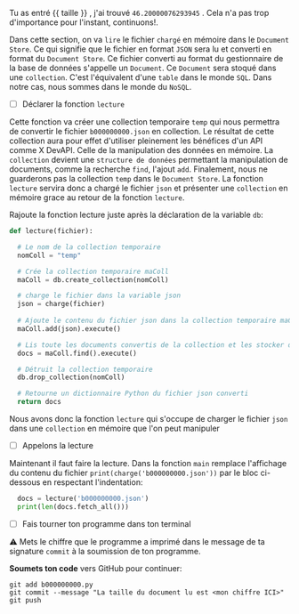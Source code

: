 Tu as entré {{ taille }} , j'ai trouvé `46.20000076293945` . Cela n'a pas trop d'importance pour l'instant, continuons!.

Dans cette section, on va `lire` le fichier `chargé` en mémoire dans le `Document Store`. Ce qui signifie que le fichier en format `JSON` sera lu et converti en format du `Document Store`. Ce fichier converti au format du gestionnaire de la base de données s'appelle un `Document`. Ce `Document` sera stoqué dans une `collection`. C'est l'équivalent d'une `table` dans le monde `SQL`. Dans notre cas, nous sommes dans le monde du `NoSQL`.

- [ ] Déclarer la fonction `lecture`

Cette fonction va créer une collection temporaire `temp` qui nous permettra de convertir le fichier `b000000000.json` en collection. Le résultat de cette collection aura pour effet d'utiliser pleinement les bénéfices d'un API comme X DevAPI. Celle de la manipulation des données en mémoire. La `collection` devient une `structure de données` permettant la manipulation de documents, comme la recherche `find`, l'ajout `add`. Finalement, nous ne guarderons pas la collection `temp` dans le `Document Store`. La fonction `lecture` servira donc a chargé le fichier `json` et présenter une `collection` en mémoire grace au retour de la fonction `lecture`.

Rajoute la fonction lecture juste après la déclaration de la variable `db`:

```python
def lecture(fichier):

  # Le nom de la collection temporaire
  nomColl = "temp"

  # Crée la collection temporaire maColl
  maColl = db.create_collection(nomColl)

  # charge le fichier dans la variable json
  json = charge(fichier)
    
  # Ajoute le contenu du fichier json dans la collection temporaire maColl
  maColl.add(json).execute()

  # Lis toute les documents convertis de la collection et les stocker dans la variable docs
  docs = maColl.find().execute()

  # Détruit la collection temporaire
  db.drop_collection(nomColl)

  # Retourne un dictionnaire Python du fichier json converti
  return docs
```

Nous avons donc la fonction `lecture` qui s'occupe de charger le fichier `json` dans une `collection` en mémoire que l'on peut manipuler

- [ ] Appelons la lecture

Maintenant il faut faire la lecture. Dans la fonction `main` remplace l'affichage du contenu du fichier `print(charge('b000000000.json'))` par le bloc ci-dessous en respectant l'indentation:

```python
  docs = lecture('b000000000.json')
  print(len(docs.fetch_all()))
```

- [ ] Fais tourner ton programme dans ton terminal

:warning: Mets le chiffre que le programme a imprimé dans le message de ta signature `commit` à la soumission de ton programme.

**Soumets ton code** vers GitHub pour continuer:
```
git add b000000000.py
git commit --message "La taille du document lu est <mon chiffre ICI>"
git push
```
